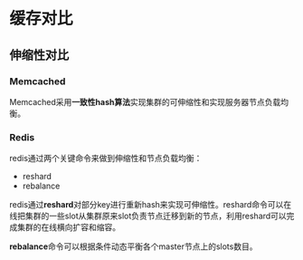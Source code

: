 # 缓存对比
## 伸缩性对比
### Memcached
Memcached采用**一致性hash算法**实现集群的可伸缩性和实现服务器节点负载均衡。

### Redis
redis通过两个关键命令来做到伸缩性和节点负载均衡：

- reshard
- rebalance

redis通过**reshard**对部分key进行重新hash来实现可伸缩性。reshard命令可以在线把集群的一些slot从集群原来slot负责节点迁移到新的节点，利用reshard可以完成集群的在线横向扩容和缩容。

**rebalance**命令可以根据条件动态平衡各个master节点上的slots数目。





